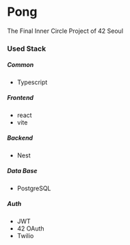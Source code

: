 # Pong
The Final Inner Circle Project of 42 Seoul




### Used Stack

##### Common
- Typescript

##### Frontend
- react
- vite

##### Backend
- Nest

##### Data Base
- PostgreSQL

##### Auth
- JWT
- 42 OAuth
- Twilio
